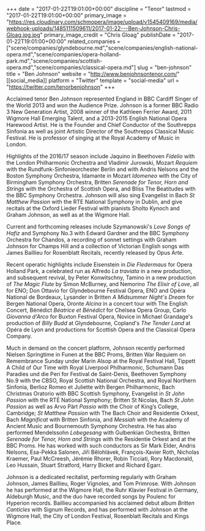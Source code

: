 +++
date = "2017-01-22T19:01:00+00:00"
discipline = "Tenor"
lastmod = "2017-01-22T19:01:00+00:00"
primary_image = "https://res.cloudinary.com/schmopera/image/upload/v1545409169/media/webhook-uploads/1485111509611/2017-01-22---Ben-Johnson-Chris-Gloag.jpg.jpg"
primary_image_credit = "Chris Gloag"
publishDate = "2017-01-22T19:01:00+00:00"
related_companies = ["scene/companies/glyndebourne.md","scene/companies/english-national-opera.md","scene/companies/opera-holland-park.md","scene/companies/scottish-opera.md","scene/companies/classical-opera.md"]
slug = "ben-johnson"
title = "Ben Johnson"
website = "http://www.benjohnsontenor.com/"
[[social_media]]
platform = "Twitter"
template = "social-media"
url = "https://twitter.com/tenorbenjohnson"
+++

Acclaimed tenor Ben Johnson represented England in BBC Cardiff Singer of the World 2013 and won the Audience Prize. Johnson is a former BBC Radio 3 New Generation Artist, 2008 winner of the Kathleen Ferrier Award, 2011 Wigmore Hall Emerging Talent, and a 2013-2015 English National Opera Harewood Artist. He is the Founder and Chief Conductor of the Southrepps Sinfonia as well as joint Artistic Director of the Southrepps Classical Music Festival. He is professor of singing at the Royal Academy of Music in London.

Highlights of the 2016/17 season include Jaquino in Beethoven *Fidelio* with the London Philharmonic Orchestra and Vladimir Jurowski, Mozart *Requiem* with the Rundfunk-Sinfonieorchester Berlin and with Andris Nelsons and the Boston Symphony Orchestra, Idamante in Mozart *Idomeneo* with the City of Birmingham Symphony Orchestra, Britten *Serenade for Tenor, Horn and Strings* with the Orchestra of Scottish Opera, and Bliss The Beatitudes with the BBC Symphony Orchestra. Johnson will also sing Evangelist in Bach *St Matthew Passion* with the RTE National Symphony in Dublin, and give recitals at the Oxford Lieder Festival with pianists Sholto Kynoch and Graham Johnson, as well as at the Wigmore Hall.

Current and forthcoming releases include Szymanowski's *Love Songs of Hafiz* and Symphony No.3 with Edward Gardner and the BBC Symphony Orchestra for Chandos, a recording of sonnet settings with Graham Johnson for Champs Hill and a collection of Victorian English songs with James Baillieu for Rosenblatt Recitals, recently released by Opus Arte.

Recent operatic highlights include Eisenstein in *Die Fledermaus* for Opera Holland Park, a celebrated run as Alfredo *La traviata* in a new production, and subsequent revival, by Peter Konwitschny, Tamino in a new production of *The Magic Flute* by Simon McBurney, and Nemorino *The Elixir of Love*, all for ENO; Don Ottavio for Glyndebourne Festival Opera, ENO and Opéra National de Bordeaux, Lysander in Britten *A Midsummer Night's Dream* for Bergen National Opera, Oronte *Alcina* in a concert tour with The English Concert, Bénédict *Béatrice et Bénédict* for Chelsea Opera Group, Carlo *Giovanna d'Arco* for Buxton Festival Opera, Novice in Michael Grandage's production of *Billy Budd* at Glyndebourne, Copland's *The Tender Land* at Opéra de Lyon and productions for Scottish Opera and the Classical Opera Company.

Much in demand on the concert platform, Johnson recently performed Nielsen Springtime in Funen at the BBC Proms, Britten War Requiem on Remembrance Sunday under Marin Alsop at the Royal Festival Hall, Tippett A Child of Our Time with Royal Liverpool Philharmonic, Schumann Das Paradies und die Peri for Festival de Saint-Denis, Beethoven Symphony No.9 with the CBSO, Royal Scottish National Orchestra, and Royal Northern Sinfonia, Berlioz Romeo et Juliette with Bergen Philharmonic, Bach Christmas Oratorio with BBC Scottish Symphony, Evangelist in *St John Passion* with the RTÉ National Symphony; Britten St Nicolas, Bach *St John Passion* as well as Arvo Pärt *Passio* with the Choir of King’s College, Cambridge; *St Matthew Passion* with The Bach Choir and Residentie Orkest, Bach *Magnificat* with Britten Sinfonia, and *Messiah* with the Academy of Ancient Music and Bournemouth Symphony Orchestra. He has also performed Mendelssohn *Lobegesang* with Gulbenkian Orchestra, Britten *Serenade for Tenor, Horn and Strings* with the Residentie Orkest and at the BBC Proms. He has worked with such conductors as Sir Mark Elder, Andris Nelsons, Esa-Pekka Salonen, Jiří Bělohlávek, François-Xavier Roth, Nicholas Kraemer, Paul McCreesh, Jérémie Rhorer, Robin Ticciati, Rory Macdonald, Leo Hussain, Stuart Stratford, Harry Bicket and Richard Egarr.

Johnson is a dedicated recitalist, performing regularly with Graham Johnson, James Baillieu, Roger Vignoles, and Tom Primrose. With Johnson he has performed at the Wigmore Hall, the Ruhr Klavier Festival in Germany, Aldeburgh Music, and the duo have recorded songs by Poulenc for Hyperion records. Baillieu accompanied his acclaimed debut album *Britten Canticles* with Signum Records, and has performed with Johnson at the Wigmore Hall, the City of London Festival, Rosenblatt Recitals and Kings Place.
